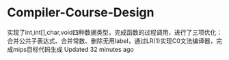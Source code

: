 # Compiler-Course-Design
实现了int,int[],char,void四种数据类型，完成函数的过程调用，进行了三项优化：合并公共子表达式、合并常数、删除无用label，通过LR(1)实现C0文法编译器，完成mips目标代码生成 Updated 32 minutes ago
